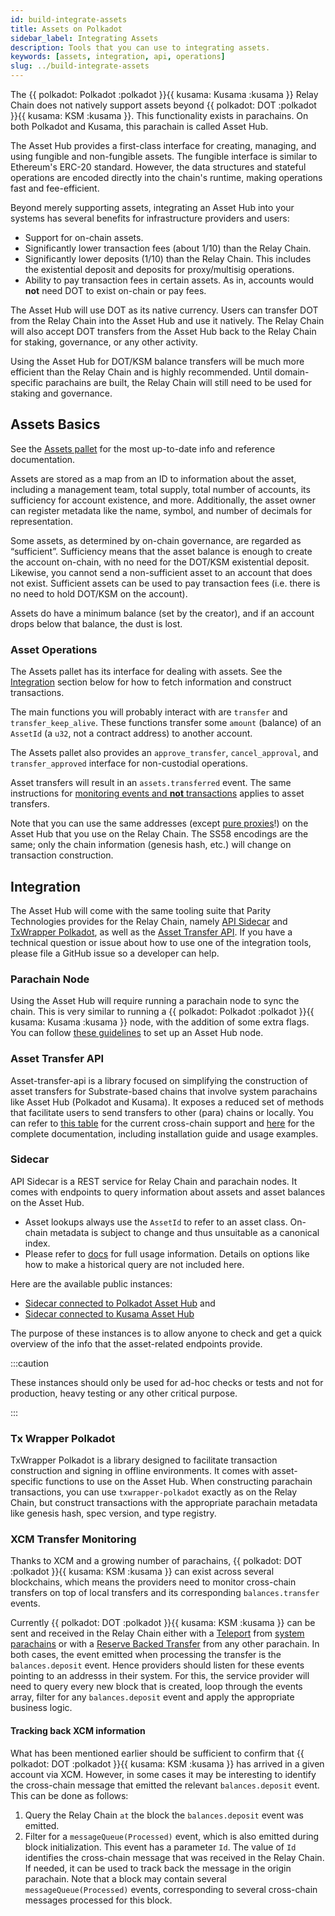 ```yaml
---
id: build-integrate-assets
title: Assets on Polkadot
sidebar_label: Integrating Assets
description: Tools that you can use to integrating assets.
keywords: [assets, integration, api, operations]
slug: ../build-integrate-assets
---
```


The {{ polkadot: Polkadot :polkadot }}{{ kusama: Kusama :kusama }} Relay Chain does not natively
support assets beyond {{ polkadot: DOT :polkadot }}{{ kusama: KSM :kusama }}. This functionality
exists in parachains. On both Polkadot and Kusama, this parachain is called Asset Hub.

The Asset Hub provides a first-class interface for creating, managing, and using fungible and
non-fungible assets. The fungible interface is similar to Ethereum's ERC-20 standard. However, the
data structures and stateful operations are encoded directly into the chain's runtime, making
operations fast and fee-efficient.

Beyond merely supporting assets, integrating an Asset Hub into your systems has several benefits for
infrastructure providers and users:

- Support for on-chain assets.
- Significantly lower transaction fees (about 1/10) than the Relay Chain.
- Significantly lower deposits (1/10) than the Relay Chain. This includes the existential deposit
  and deposits for proxy/multisig operations.
- Ability to pay transaction fees in certain assets. As in, accounts would **not** need DOT to exist
  on-chain or pay fees.

The Asset Hub will use DOT as its native currency. Users can transfer DOT from the Relay Chain into
the Asset Hub and use it natively. The Relay Chain will also accept DOT transfers from the Asset Hub
back to the Relay Chain for staking, governance, or any other activity.

Using the Asset Hub for DOT/KSM balance transfers will be much more efficient than the Relay Chain
and is highly recommended. Until domain-specific parachains are built, the Relay Chain will still
need to be used for staking and governance.

## Assets Basics

See the
[Assets pallet](https://github.com/paritytech/polkadot-sdk/tree/master/substrate/frame/assets) for
the most up-to-date info and reference documentation.

Assets are stored as a map from an ID to information about the asset, including a management team,
total supply, total number of accounts, its sufficiency for account existence, and more.
Additionally, the asset owner can register metadata like the name, symbol, and number of decimals
for representation.

Some assets, as determined by on-chain governance, are regarded as “sufficient”. Sufficiency means
that the asset balance is enough to create the account on-chain, with no need for the DOT/KSM
existential deposit. Likewise, you cannot send a non-sufficient asset to an account that does not
exist. Sufficient assets can be used to pay transaction fees (i.e. there is no need to hold DOT/KSM
on the account).

Assets do have a minimum balance (set by the creator), and if an account drops below that balance,
the dust is lost.

### Asset Operations

The Assets pallet has its interface for dealing with assets. See the [Integration](#integration)
section below for how to fetch information and construct transactions.

The main functions you will probably interact with are `transfer` and `transfer_keep_alive`. These
functions transfer some `amount` (balance) of an `AssetId` (a `u32`, not a contract address) to
another account.

The Assets pallet also provides an `approve_transfer`, `cancel_approval`, and `transfer_approved`
interface for non-custodial operations.

Asset transfers will result in an `assets.transferred` event. The same instructions for
[monitoring events and **not** transactions](build-protocol-info.md#events) applies to asset
transfers.

Note that you can use the same addresses (except
[pure proxies](../learn/learn-proxies-pure.md#anonymous-proxy-pure-proxy)!) on the Asset Hub that
you use on the Relay Chain. The SS58 encodings are the same; only the chain information (genesis
hash, etc.) will change on transaction construction.

## Integration

The Asset Hub will come with the same tooling suite that Parity Technologies provides for the Relay
Chain, namely [API Sidecar](https://github.com/paritytech/substrate-api-sidecar) and
[TxWrapper Polkadot](https://github.com/paritytech/txwrapper-core/tree/main/packages/txwrapper-polkadot),
as well as the [Asset Transfer API](https://github.com/paritytech/asset-transfer-api). If you have a
technical question or issue about how to use one of the integration tools, please file a GitHub
issue so a developer can help.

### Parachain Node

Using the Asset Hub will require running a parachain node to sync the chain. This is very similar to
running a {{ polkadot: Polkadot :polkadot }}{{ kusama: Kusama :kusama }} node, with the addition of
some extra flags. You can follow
[these guidelines](https://github.com/paritytech/polkadot-sdk/tree/master/cumulus#asset-hub-) to set
up an Asset Hub node.

### Asset Transfer API

Asset-transfer-api is a library focused on simplifying the construction of asset transfers for
Substrate-based chains that involve system parachains like Asset Hub (Polkadot and Kusama). It
exposes a reduced set of methods that facilitate users to send transfers to other (para) chains or
locally. You can refer to
[this table](https://github.com/paritytech/asset-transfer-api/tree/main#current-cross-chain-support)
for the current cross-chain support and [here](https://paritytech.github.io/asset-transfer-api/) for
the complete documentation, including installation guide and usage examples.

### Sidecar

API Sidecar is a REST service for Relay Chain and parachain nodes. It comes with endpoints to query
information about assets and asset balances on the Asset Hub.

- Asset lookups always use the `AssetId` to refer to an asset class. On-chain metadata is subject to
  change and thus unsuitable as a canonical index.
- Please refer to [docs](https://paritytech.github.io/substrate-api-sidecar/dist/) for full usage
  information. Details on options like how to make a historical query are not included here.

Here are the available public instances:

- [Sidecar connected to Polkadot Asset Hub](https://polkadot-asset-hub-public-sidecar.parity-chains.parity.io)
  and
- [Sidecar connected to Kusama Asset Hub](https://kusama-asset-hub-public-sidecar.parity-chains.parity.io)

The purpose of these instances is to allow anyone to check and get a quick overview of the info that
the asset-related endpoints provide.

:::caution

These instances should only be used for ad-hoc checks or tests and not for production, heavy testing
or any other critical purpose.

:::

### Tx Wrapper Polkadot

TxWrapper Polkadot is a library designed to facilitate transaction construction and signing in
offline environments. It comes with asset-specific functions to use on the Asset Hub. When
constructing parachain transactions, you can use `txwrapper-polkadot` exactly as on the Relay Chain,
but construct transactions with the appropriate parachain metadata like genesis hash, spec version,
and type registry.

### XCM Transfer Monitoring

Thanks to XCM and a growing number of parachains, {{ polkadot: DOT :polkadot }}{{ kusama: KSM :kusama }} 
can exist across several blockchains, which means the providers need to monitor cross-chain transfers 
on top of local transfers and its corresponding `balances.transfer` events.

Currently {{ polkadot: DOT :polkadot }}{{ kusama: KSM :kusama }} can be sent and received in the Relay 
Chain either with a [Teleport](https://wiki.polkadot.network/docs/learn-teleport) from 
[system parachains](https://wiki.polkadot.network/docs/learn-system-chains) or with a 
[Reserve Backed Transfer](https://wiki.polkadot.network/docs/learn-xcm-pallet#transfer-reserve-vs-teleport) 
from any other parachain. In both cases, the event emitted when processing the transfer is the `balances.deposit` 
event. Hence providers should listen for these events pointing to an addresss in their system. For this, 
the service provider will need to query every new block that is created, loop through the events array, 
filter for any `balances.deposit` event and apply the appropriate business logic.

#### Tracking back XCM information

What has been mentioned earlier should be sufficient to confirm that {{ polkadot: DOT :polkadot }}{{ kusama: KSM :kusama }} 
has arrived in a given account via XCM. However, in some cases it may be interesting to identify the cross-chain 
message that emitted the relevant `balances.deposit` event. This can be done as follows:

1. Query the Relay Chain `at` the block the `balances.deposit` event was emitted.
2.  Filter for a `messageQueue(Processed)` event, which is also emitted during block initialization. This event has a parameter `Id`. The value of `Id` identifies the cross-chain message that was received in the Relay Chain. If needed, it can be used to track back the message in the origin parachain. Note that a block may contain several `messageQueue(Processed)` events, corresponding to several cross-chain messages processed for this block.
